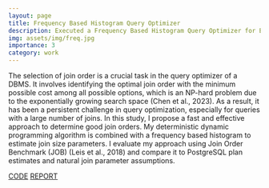```yaml
---
layout: page
title: Frequency Based Histogram Query Optimizer 
description: Executed a Frequency Based Histogram Query Optimizer for Eﬀicient Join Order Selection
img: assets/img/freq.jpg
importance: 3
category: work
---
```


The selection of join order is a crucial task in the query optimizer of a DBMS. It involves identifying the optimal join order with the minimum possible cost among all possible options, which is an NP-hard problem due to the exponentially growing search space (Chen et al., 2023). As a result, it has been a persistent challenge in query optimization, especially for queries with a large number of joins. In this study, I propose a fast and effective approach to determine good join orders. My deterministic dynamic programming algorithm is combined with a frequency based histogram to estimate join size parameters. I evaluate my approach using Join Order Benchmark (JOB) (Leis et al., 2018) and compare it to PostgreSQL plan estimates and natural join parameter assumptions.

[CODE](https://gitlab.com/xxks-kkk/histogram-optimizer/-/tree/master?ref_type=heads)
[REPORT](https://drive.google.com/file/d/1TFXjs4QxcK_qZJAbbTJm-rGloZd7wkYc/view?usp=sharing)